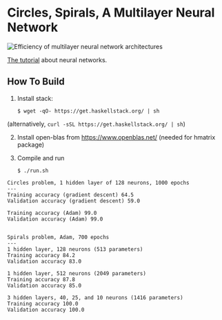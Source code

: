 # Circles, Spirals, A Multilayer Neural Network

![Efficiency of multilayer neural network architectures](http://penkovsky.com/img/posts/neural-networks/spirals-adam.gif)

[The tutorial](https://penkovsky.com/neural-networks/day2/) about neural networks.

## How To Build

1. Install stack:

     ```
     $ wget -qO- https://get.haskellstack.org/ | sh
     ```

(alternatively, `curl -sSL https://get.haskellstack.org/ | sh`)

2. Install open-blas from https://www.openblas.net/ (needed for hmatrix package)

3. Compile and run

     ```
     $ ./run.sh
     ```

```
Circles problem, 1 hidden layer of 128 neurons, 1000 epochs
---
Training accuracy (gradient descent) 64.5
Validation accuracy (gradient descent) 59.0

Training accuracy (Adam) 99.0
Validation accuracy (Adam) 99.0


Spirals problem, Adam, 700 epochs
---
1 hidden layer, 128 neurons (513 parameters)
Training accuracy 84.2
Validation accuracy 83.0

1 hidden layer, 512 neurons (2049 parameters)
Training accuracy 87.8
Validation accuracy 85.0

3 hidden layers, 40, 25, and 10 neurons (1416 parameters)
Training accuracy 100.0
Validation accuracy 100.0
```
